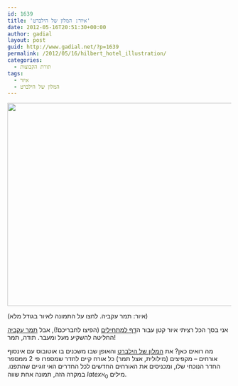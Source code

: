```yaml
---
id: 1639
title: 'איור: המלון של הילברט'
date: 2012-05-16T20:51:30+00:00
author: gadial
layout: post
guid: http://www.gadial.net/?p=1639
permalink: /2012/05/16/hilbert_hotel_illustration/
categories:
  - תורת הקבוצות
tags:
  - איור
  - המלון של הילברט
---
```

[<img class="alignnone size-full wp-image-1640" title="hilbert" src="http://www.gadial.net/wp-content/uploads/2012/05/hilbert.png" alt="" width="600" height="457" />](http://www.gadial.net/wp-content/uploads/2012/05/hilbert.png)

(איור: תמר עקביה. לחצו על התמונה לאיור בגודל מלא)

אני בסך הכל רציתי איור קטן עבור ה[דף למתחילים](http://www.gadial.net/?page_id=1589) (הפיצו לחבריכם!), אבל [תמר עקביה](http://cargocollective.com/Chips-Illustrated) החליטה להשקיע מעל ומעבר. תודה, תמר!

מה רואים כאן? את [המלון של הילברט](http://www.gadial.net/?p=835) והאופן שבו משכנים בו אוטובוס עם אינסוף אורחים &#8211; מקפיצים (מילולית, אצל תמר) כל אורח קיים לחדר שמספרו פי 2 ממספר החדר הנוכחי שלו, ומכניסים את האורחים החדשים לכל החדרים האי זוגיים שהתפנו. במקרה הזה, תמונה אחת שווה $latex \aleph_0$ מילים.
